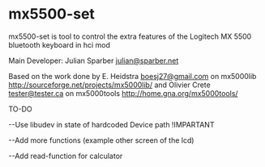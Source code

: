 mx5500-set
==========

mx5500-set is tool to control the extra features of the Logitech MX 5500 bluetooth keyboard in hci mod

Main Developer:
Julian Sparber <julian@sparber.net>

Based on the work done by
E. Heidstra <boesj27@gmail.com> on mx5000lib
http://sourceforge.net/projects/mx5000lib/
and
Olivier Crete <tester@tester.ca> on mx5000tools
http://home.gna.org/mx5000tools/

TO-DO

--Use libudev in state of hardcoded Device path !IMPARTANT

--Add more functions (example other screen of the lcd)

--Add read-function for calculator
